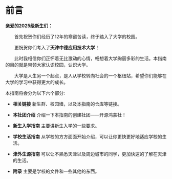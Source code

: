 # 前言

**亲爱的2025级新生们：**

  首先祝贺你们经历了12年的寒窗苦读，终于踏入了大学的校园。  

  更祝贺你们考入了**天津中德应用技术大学**！  

  此时我相信你们正怀着无比激动的心情，畅想着大学绚丽多彩的生活。本指南的目的就是带领大家认识校园，认识大学。  

  大学是人生另一个起点，是人从学校转向社会的一个枢纽站，希望你们能够在大学的学习中获得更大的成长。  


本指南将会分为以下六个部分:

- **相关链接**  新生群、校园墙，以及本指南的仓库等链接。

- **本社团介绍**  介绍一下本指南的创建社团——开源鸿蒙社！
  
- **新生入学指南**  主要讲新生入学的一些要求。

- **学校生活指南**  从学校的方方面面开始介绍，可以让你更快更好地适应学校的生活。

- **津外生源指南**  可以让不熟悉天津以及周边城市的同学，更加快速的了解在天津的生活。

- **附录**  主要是学校的文件和一些其他的东西。